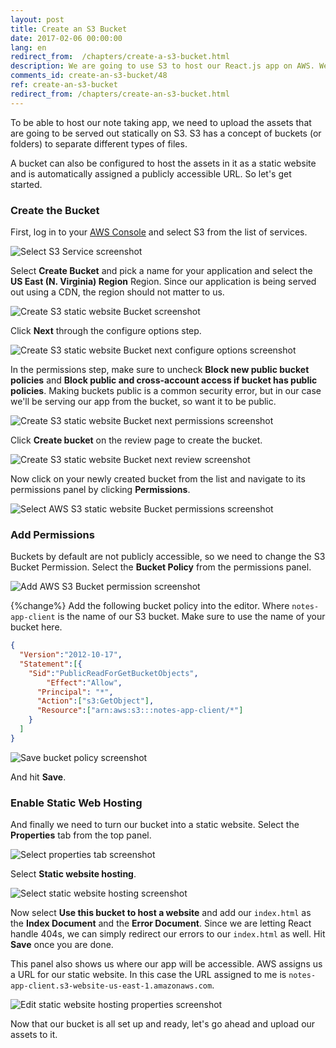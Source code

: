 ```yaml
---
layout: post
title: Create an S3 Bucket
date: 2017-02-06 00:00:00
lang: en
redirect_from:  /chapters/create-a-s3-bucket.html
description: We are going to use S3 to host our React.js app on AWS. We first need to configure our S3 bucket with the correct Bucket Policy and enable Static Web Hosting through the AWS console before we can upload our app.
comments_id: create-an-s3-bucket/48
ref: create-an-s3-bucket
redirect_from: /chapters/create-an-s3-bucket.html
---
```


To be able to host our note taking app, we need to upload the assets that are going to be served out statically on S3. S3 has a concept of buckets (or folders) to separate different types of files.

A bucket can also be configured to host the assets in it as a static website and is automatically assigned a publicly accessible URL. So let's get started.

### Create the Bucket

First, log in to your [AWS Console](https://console.aws.amazon.com) and select S3 from the list of services.

![Select S3 Service screenshot](/assets/select-s3-service.png)

Select **Create Bucket** and pick a name for your application and select the **US East (N. Virginia) Region** Region. Since our application is being served out using a CDN, the region should not matter to us.

![Create S3 static website Bucket screenshot](/assets/create-s3-bucket-1-name.png)

Click **Next** through the configure options step.

![Create S3 static website Bucket next configure options screenshot](/assets/create-s3-bucket-2-configure-options.png)

In the permissions step, make sure to uncheck **Block new public bucket policies** and **Block public and cross-account access if bucket has public policies**. Making buckets public is a common security error, but in our case we'll be serving our app from the bucket, so want it to be public.

![Create S3 static website Bucket next permissions screenshot](/assets/create-s3-bucket-3-permissions.png)

Click **Create bucket** on the review page to create the bucket.

![Create S3 static website Bucket next review screenshot](/assets/create-s3-bucket-4-review.png)

Now click on your newly created bucket from the list and navigate to its permissions panel by clicking **Permissions**.

![Select AWS S3 static website Bucket permissions screenshot](/assets/select-bucket-permissions.png)

### Add Permissions

Buckets by default are not publicly accessible, so we need to change the S3 Bucket Permission. Select the **Bucket Policy** from the permissions panel.

![Add AWS S3 Bucket permission screenshot](/assets/add-bucket-policy.png)

{%change%} Add the following bucket policy into the editor. Where `notes-app-client` is the name of our S3 bucket. Make sure to use the name of your bucket here.

```json
{
  "Version":"2012-10-17",
  "Statement":[{
	"Sid":"PublicReadForGetBucketObjects",
        "Effect":"Allow",
	  "Principal": "*",
      "Action":["s3:GetObject"],
      "Resource":["arn:aws:s3:::notes-app-client/*"]
    }
  ]
}
```

![Save bucket policy screenshot](/assets/save-bucket-policy.png)

And hit **Save**.

### Enable Static Web Hosting

And finally we need to turn our bucket into a static website. Select the **Properties** tab from the top panel.

![Select properties tab screenshot](/assets/select-bucket-properties.png)

Select **Static website hosting**.

![Select static website hosting screenshot](/assets/select-static-website-hosting.png)

Now select **Use this bucket to host a website** and add our `index.html` as the **Index Document** and the **Error Document**. Since we are letting React handle 404s, we can simply redirect our errors to our `index.html` as well. Hit **Save** once you are done.

This panel also shows us where our app will be accessible. AWS assigns us a URL for our static website. In this case the URL assigned to me is `notes-app-client.s3-website-us-east-1.amazonaws.com`.

![Edit static website hosting properties screenshot](/assets/edit-static-web-hosting-properties.png)

Now that our bucket is all set up and ready, let's go ahead and upload our assets to it.
